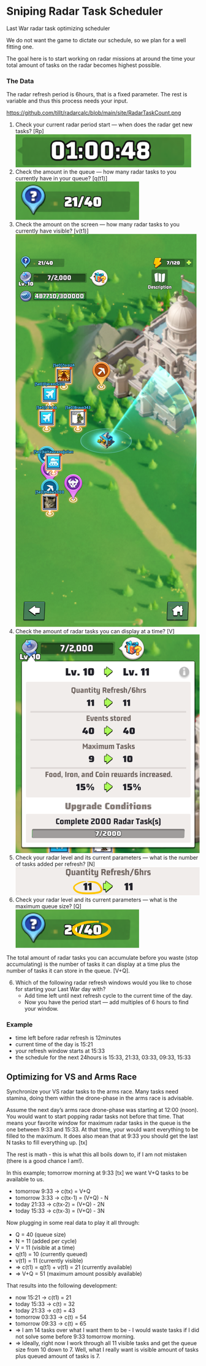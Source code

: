# Sniping Radar Task Scheduler
Last War radar task optimizing scheduler

We do not want the game to dictate our schedule, so we plan for a well fitting one.

The goal here is to start working on radar missions at around the time your total amount of tasks on the radar becomes highest possible.

### The Data

The radar refresh period is 6hours, that is a fixed parameter. The rest is variable and thus this process needs your input.

https://github.com/tillt/radarcalc/blob/main/site/RadarTaskCount.png
1. Check your current radar period start — when does the radar get new tasks? [Rp]
   ![Radar period starts in](https://github.com/tillt/radarcalc/blob/main/site/TimeLeftUntilStart.png)
2. Check the amount in the queue — how many radar tasks to you currently have in your queue? [q(t1)]
   ![Radar tasks queued](https://github.com/tillt/radarcalc/blob/main/site/RadarTaskQueueCount.png)
3. Check the amount on the screen — how many radar tasks to you currently have visible? [v(t1)]
   ![Radar tasks visible](https://github.com/tillt/radarcalc/blob/main/site/RadarTaskVisibleCount.png)
4. Check the amount of radar tasks you can display at a time? [V]
   ![Radar visible maximum](https://github.com/tillt/radarcalc/blob/main/site/RadarVisibleMax.png)
5. Check your radar level and its current parameters — what is the number of tasks added per refresh? [N]
   ![Radar tasks per refresh](https://github.com/tillt/radarcalc/blob/main/site/TasksPerRefresh.png)
6. Check your radar level and its current parameters — what is the maximum queue size? [Q]
   ![Radar queue size](https://github.com/tillt/radarcalc/blob/main/site/RadarQueueMax.png)


The total amount of radar tasks you can accumulate before you waste (stop accumulating) is the number of tasks it can display at a time plus the number of tasks it can store in the queue. [V+Q].

6. Which of the following radar refresh windows would you like to chose for starting your Last War day with?
    * Add time left until next refresh cycle to the current time of the day.
    * Now you have the period start — add multiples of 6 hours to find your window.

### Example

* time left before radar refresh is 12minutes
* current time of the day is 15:21
* your refresh window starts at 15:33
* the schedule for the next 24hours is 15:33, 21:33, 03:33, 09:33, 15:33

## Optimizing for VS and Arms Race
Synchronize your VS radar tasks to the arms race. Many tasks need stamina, doing them within the drone-phase in the arms race is advisable.

Assume the next day’s arms race drone-phase was starting at 12:00 (noon). You would want to start popping radar tasks not before that time. That means your favorite window for maximum radar tasks in the queue is the one between 9:33 and 15:33. At that time, your would want everything to be filled to the maximum. It does also mean that at 9:33 you should get the last N tasks to fill everything up. [tx]

The rest is math - this is what this all boils down to, if I am not mistaken (there is a good chance I am!).

In this example; tomorrow morning at 9:33 [tx] we want V+Q tasks to be available to us.

* tomorrow 9:33 -> c(tx) = V+Q
* tomorrow 3:33 -> c(tx-1) = (V+Q) - N
* today 21:33 -> c(tx-2) = (V+Q) - 2N
* today 15:33 -> c(tx-3) = (V+Q) - 3N

Now plugging in some real data to play it all through:

* Q = 40 (queue size)
* N = 11 (added per cycle)
* V = 11 (visible at a time)
* q(t1) = 10 (currently queued)
* v(t1) = 11 (currently visible)
* => c(t1) = q(t1) + v(t1) = 21 (currently available)
* => V+Q = 51 (maximum amount possibly available)

That results into the following development:

* now 15:21 -> c(t1) = 21
* today 15:33 -> c(t) = 32
* today 21:33 -> c(t) = 43
* tomorrow 03:33 -> c(t) = 54
* tomorrow 09:33 -> c(t) = 65
* => I am 14 tasks over what I want them to be - I would waste tasks if I did not solve some before 9:33 tomorrow morning.
* => Ideally, right now I work through all 11 visible tasks and get the queue size from 10 down to 7. Well, what I really want is visible amount of tasks plus queued amount of tasks is 7.
